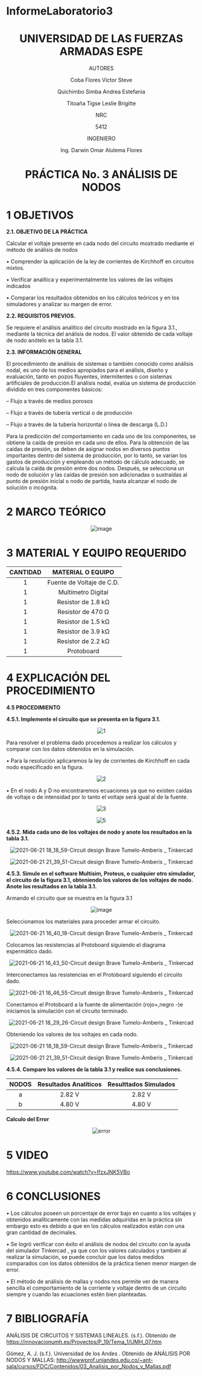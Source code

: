 # InformeLaboratorio3

<div align="center">

# UNIVERSIDAD DE LAS FUERZAS ARMADAS ESPE

AUTORES

Coba Flores Víctor Steve

Quichimbo Simba Andrea Estefania

Titoaña Tigse Leslie Brigitte

NRC
  
5412

INGENIERO

Ing. Darwin Omar Alulema Flores

# PRÁCTICA No. 3 ANÁLISIS DE NODOS
  
</div>

# 1 OBJETIVOS

**2.1. OBJETIVO DE LA PRÁCTICA**

Calcular el voltaje presente en cada nodo del circuito mostrado mediante el método de análisis de nodos

•	Comprender la aplicación de la ley de corrientes de Kirchhoff en circuitos mixtos.

•	Verificar analítica y experimentalmente los valores de las voltajes indicados

•	Comparar los resultados obtenidos en los cálculos teóricos y en los simuladores y analizar su margen de error.


**2.2. REQUISITOS PREVIOS.**

Se requiere el análisis analítico del circuito mostrado en la figura 3.1., mediante la
técnica del análisis de nodos. El valor obtenido de cada voltaje de nodo anótelo en la
tabla 3.1.

**2.3. INFORMACIÓN GENERAL**

El procedimiento de análisis de sistemas o también conocido como análisis nodal, es uno de los medios apropiados para el análisis, diseño y evaluación, tanto en pozos fluyentes, intermitentes o con sistemas artificiales de producción.El análisis nodal, evalúa un sistema de producción dividido en tres componentes básicos:

– Flujo a través de medios porosos

– Flujo a través de tubería vertical o de producción

– Flujo a través de la tubería horizontal o línea de descarga (L.D.)

Para la predicción del comportamiento en cada uno de los componentes, se obtiene la caída de presión en cada uno de ellos. Para la obtención de las caídas de presión, se deben de asignar nodos en diversos puntos importantes dentro del sistema de producción, por lo tanto, se varían los gastos de producción y empleando un método de cálculo adecuado, se calcula la caída de presión entre dos nodos. Después, se selecciona un nodo de solución y las caídas de presión son adicionadas o sustraídas al punto de presión inicial o nodo de partida, hasta alcanzar el nodo de solución o incógnita.

# 2 MARCO TEÓRICO

<div align="center">

![image](https://user-images.githubusercontent.com/84430867/122862254-75775d00-d2e6-11eb-8508-ed830bcf1ca1.png)

</div>

# 3 MATERIAL Y EQUIPO REQUERIDO

<div align="center">
     
|**CANTIDAD**|**MATERIAL O EQUIPO** |
|    :---:   |       :---:          | 
|      1     | Fuente de Voltaje de C.D. |
|      1     | Multímetro Digital |
|      1     | Resistor de 1.8 kΩ |
|      1     | Resistor de 470 Ω  |
|      1     | Resistor de 1.5 kΩ |
|      1     | Resistor de 3.9 kΩ |
|      1     | Resistor de 2.2 kΩ |
|      1     | Protoboard |

</div>

# 4 EXPLICACIÓN DEL PROCEDIMIENTO

**4.5 PROCEDIMIENTO**

**4.5.1. Implemente el circuito que se presenta en la figura 3.1.**

<div align="center">

![1](https://user-images.githubusercontent.com/84587172/122854865-f7ad5480-d2d9-11eb-9fa6-4757ef343050.png)

</div>

Para resolver el problema dado procedemos a realizar los cálculos y comparar con los datos obtenidos en la simulación.

•	Para la resolución aplicaremos la ley de corrientes de Kirchhoff  en cada nodo especificado en la figura.

<div align="center">

![2](https://user-images.githubusercontent.com/84587172/122855019-2e836a80-d2da-11eb-8af5-97d9531fcf02.png)

</div>
  
•	En el nodo A y D no encontraremos ecuaciones ya que no existen caídas de voltaje o de intensidad por lo tanto el voltaje será igual al de la fuente.

<div align="center">

![3](https://user-images.githubusercontent.com/84587172/122855089-4f4bc000-d2da-11eb-85bf-20e12f40ada2.png)

![5](https://user-images.githubusercontent.com/84587172/122856339-3e9c4980-d2dc-11eb-8f6a-bda6abc9312c.png)
  
</div>
  
**4.5.2. Mida cada uno de los voltajes de nodo y anote los resultados en la tabla 3.1.**

<div align="center">
  
![2021-06-21 18_18_59-Circuit design Brave Tumelo-Amberis _ Tinkercad](https://user-images.githubusercontent.com/84587293/122840177-371a7780-d2bf-11eb-9fa1-0acc3bc5813f.png)

![2021-06-21 21_39_51-Circuit design Brave Tumelo-Amberis _ Tinkercad](https://user-images.githubusercontent.com/84587293/122854393-49a1aa80-d2d9-11eb-9f07-8f25fad1bfa5.png)

</div>

**4.5.3. Simule en el software Multisim, Proteus, o cualquier otro simulador, el circuito
de la figura 3.1, obteniendo los valores de los voltajes de nodo. Anote los resultados en
la tabla 3.1.**

Armando el circuito que se muestra en la figura 3.1

<div align="center">
  
![image](https://user-images.githubusercontent.com/84587293/122840013-d68b3a80-d2be-11eb-985c-d3563a7f6b25.png)
  
</div>

Seleccionamos los materiales para proceder armar el circuito.

<div align="center">
  
![2021-06-21 16_40_18-Circuit design Brave Tumelo-Amberis _ Tinkercad](https://user-images.githubusercontent.com/84587293/122840085-08040600-d2bf-11eb-9b59-84b61b0f7102.png)

</div>

Colocamos las resistencias al Protoboard siguiendo el diagrama espermático dado.

<div align="center">
  
![2021-06-21 16_43_50-Circuit design Brave Tumelo-Amberis _ Tinkercad](https://user-images.githubusercontent.com/84587293/122840095-0f2b1400-d2bf-11eb-8fb4-1ee9e10110a5.png)

</div>

Interconectamos las resistencias en el Protoboard siguiendo el circuito dado.

<div align="center">
  
![2021-06-21 16_46_55-Circuit design Brave Tumelo-Amberis _ Tinkercad](https://user-images.githubusercontent.com/84587293/122840110-16eab880-d2bf-11eb-8078-06d86939c66f.png)

</div>

Conectamos el Protoboard a la fuente de alimentación (rojo+,negro -)e iniciamos la simulación con el circuito terminado.

<div align="center">
  
![2021-06-21 18_29_26-Circuit design Brave Tumelo-Amberis _ Tinkercad](https://user-images.githubusercontent.com/84587293/122840131-210cb700-d2bf-11eb-81fc-e5090cc90556.png)

</div>

Obteniendo los valores de los voltajes en cada nodo.

<div align="center">
  
![2021-06-21 18_18_59-Circuit design Brave Tumelo-Amberis _ Tinkercad](https://user-images.githubusercontent.com/84587293/122840177-371a7780-d2bf-11eb-9fa1-0acc3bc5813f.png)

![2021-06-21 21_39_51-Circuit design Brave Tumelo-Amberis _ Tinkercad](https://user-images.githubusercontent.com/84587293/122854393-49a1aa80-d2d9-11eb-9f07-8f25fad1bfa5.png)

</div>

**4.5.4. Compare los valores de la tabla 3.1 y realice sus conclusiones.**

<div align="center">

|  **NODOS** | **Resultados Analíticos** | **Resulttados Simulados** |     
|    :---:   |           :---:           |         :---:             |
|     a      |           2.82 V          |           2.82 V          |
|     b      |           4.80 V          |           4.80 V          |

</div>

**Calculo del Error**

<div align="center">
  
![error](https://user-images.githubusercontent.com/84587172/122856641-bcf8eb80-d2dc-11eb-814f-83503596e093.png)

</div>

# 5 VIDEO 

https://www.youtube.com/watch?v=IfzxJNK5VBo

# 6 CONCLUSIONES 

•	Los cálculos poseen un porcentaje de error bajo en cuanto a los voltajes y obtenidos analíticamente con las medidas adquiridas en la práctica sin embargo esto es debido a que en los cálculos realizados están con una  gran cantidad de decimales.

•	Se logró verificar con éxito el análisis de nodos  del circuito con la ayuda del simulador Tinkercad , ya que con los valores calculados y también al realizar la simulación, se puede concluir que los datos medidos comparados con los datos obtenidos de la práctica tienen menor margen de error.

•	El método de análisis de mallas y nodos nos permite ver de manera sencilla el comportamiento de la corriente y voltaje dentro de un circuito siempre y cuando las ecuaciones estén bien planteadas.

# 7 BIBLIOGRAFÍA

ANÁLISIS DE CIRCUITOS Y SISTEMAS LINEALES. (s.f.). Obtenido de https://innovacionumh.es/Proyectos/P_19/Tema_1/UMH_07.htm

Gómez, A. J. (s.f.). Universidad de los Andes . Obtenido de ANÁLISIS POR NODOS Y MALLAS: http://wwwprof.uniandes.edu.co/~ant-sala/cursos/FDC/Contenidos/03_Analisis_por_Nodos_y_Mallas.pdf


